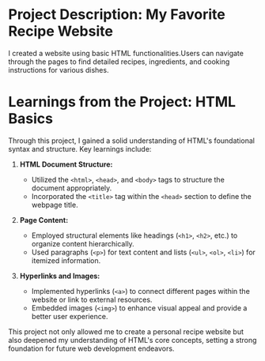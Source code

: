 # Project Description: My Favorite Recipe Website

I created a website using basic HTML functionalities.Users can navigate through the pages to find detailed recipes, ingredients, and cooking instructions for various dishes.

# Learnings from the Project: HTML Basics

Through this project, I gained a solid understanding of HTML's foundational syntax and structure. Key learnings include:

1. **HTML Document Structure:**
   - Utilized the `<html>`, `<head>`, and `<body>` tags to structure the document appropriately.
   - Incorporated the `<title>` tag within the `<head>` section to define the webpage title.

2. **Page Content:**
   - Employed structural elements like headings (`<h1>`, `<h2>`, etc.) to organize content hierarchically.
   - Used paragraphs (`<p>`) for text content and lists (`<ul>`, `<ol>`, `<li>`) for itemized information.

3. **Hyperlinks and Images:**
   - Implemented hyperlinks (`<a>`) to connect different pages within the website or link to external resources.
   - Embedded images (`<img>`) to enhance visual appeal and provide a better user experience.

This project not only allowed me to create a personal recipe website but also deepened my understanding of HTML's core concepts, setting a strong foundation for future web development endeavors.
